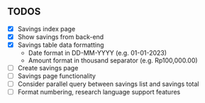 ## TODOS

- [x] Savings index page
- [x] Show savings from back-end
- [x] Savings table data formatting
  - Date format in DD-MM-YYYY (e.g. 01-01-2023)
  - Amount format in thousand separator (e.g. Rp100,000.00)
- [ ] Create savings page
- [ ] Savings page functionality
- [ ] Consider parallel query between savings list and savings total
- [ ] Format numbering, research language support features
